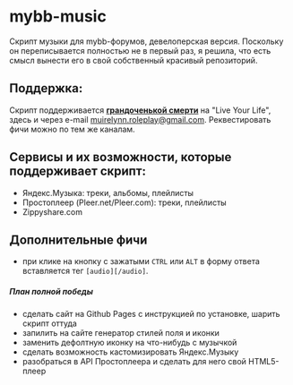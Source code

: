 # mybb-music
Скрипт музыки для mybb-форумов, девелоперская версия. Поскольку он переписывается полностью не в первый раз, я решила, что есть смысл вынести его в свой собственный красивый репозиторий.

## Поддержка:
Скрипт поддерживается **[грандоченькой смерти](http://urchoice.rolka.su/profile.php?id=4789)** на "Live Your Life", здесь и через e-mail [muirelynn.roleplay@gmail.com](mailto:muirelynn.roleplay@gmail.com). Реквестировать фичи можно по тем же каналам.

## Сервисы и их возможности, которые поддерживает скрипт:
- Яндекс.Музыка: треки, альбомы, плейлисты
- Простоплеер (Pleer.net/Pleer.com): треки, плейлисты
- Zippyshare.com

## Дополнительные фичи
- при клике на кнопку с зажатыми `CTRL` или `ALT` в форму ответа вставляется тег `[audio][/audio]`. 

##### План полной победы
- сделать сайт на Github Pages с инструкцией по установке, шарить скрипт оттуда
- запилить на сайте генератор стилей поля и иконки
- заменить дефолтную иконку на что-нибудь с музычкой
- сделать возможность кастомизировать Яндекс.Музыку
- разобраться в API Простоплеера и сделать для него свой HTML5-плеер
